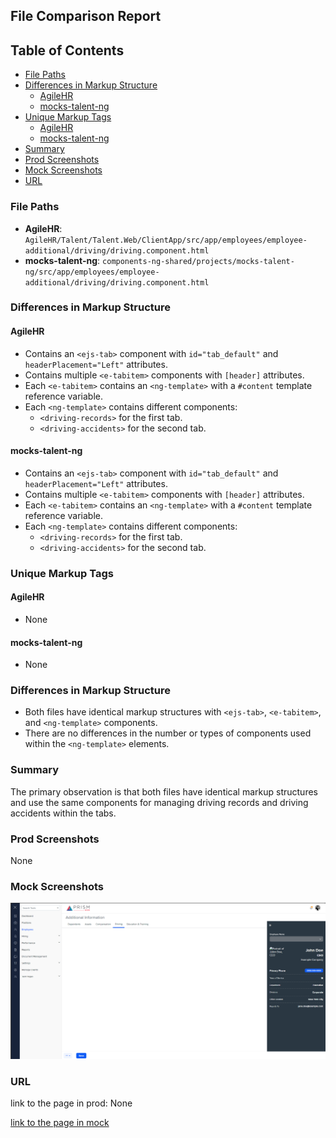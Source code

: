 ## File Comparison Report

## Table of Contents

- [File Paths](#file-paths)
- [Differences in Markup Structure](#differences-in-markup-structure)
  - [AgileHR](#agilehr)
  - [mocks-talent-ng](#mocks-talent-ng)
- [Unique Markup Tags](#unique-markup-tags)
  - [AgileHR](#agilehr-1)
  - [mocks-talent-ng](#mocks-talent-ng-1)
- [Summary](#summary)
- [Prod Screenshots](#prod-screenshots)
- [Mock Screenshots](#mock-screenshots)
- [URL](#url)

### File Paths

- **AgileHR**: `AgileHR/Talent/Talent.Web/ClientApp/src/app/employees/employee-additional/driving/driving.component.html`
- **mocks-talent-ng**: `components-ng-shared/projects/mocks-talent-ng/src/app/employees/employee-additional/driving/driving.component.html`

### Differences in Markup Structure

#### AgileHR

- Contains an `<ejs-tab>` component with `id="tab_default"` and `headerPlacement="Left"` attributes.
- Contains multiple `<e-tabitem>` components with `[header]` attributes.
- Each `<e-tabitem>` contains an `<ng-template>` with a `#content` template reference variable.
- Each `<ng-template>` contains different components:
  - `<driving-records>` for the first tab.
  - `<driving-accidents>` for the second tab.

#### mocks-talent-ng

- Contains an `<ejs-tab>` component with `id="tab_default"` and `headerPlacement="Left"` attributes.
- Contains multiple `<e-tabitem>` components with `[header]` attributes.
- Each `<e-tabitem>` contains an `<ng-template>` with a `#content` template reference variable.
- Each `<ng-template>` contains different components:
  - `<driving-records>` for the first tab.
  - `<driving-accidents>` for the second tab.

### Unique Markup Tags

#### AgileHR

- None

#### mocks-talent-ng

- None

### Differences in Markup Structure

- Both files have identical markup structures with `<ejs-tab>`, `<e-tabitem>`, and `<ng-template>` components.
- There are no differences in the number or types of components used within the `<ng-template>` elements.

### Summary

The primary observation is that both files have identical markup structures and use the same components for managing driving records and driving accidents within the tabs.

### Prod Screenshots

None

### Mock Screenshots

![Mock Screenshot](driving-mock.png)

### URL

link to the page in prod: None

[link to the page in mock](https://localhost:4340/employees/:id/additional)
